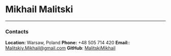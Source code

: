 # Mikhail Malitski
***
### Contacts
__Location:__ Warsaw, Poland
__Phone:__ +48 505 714 420
__Email:__: Malitskiy.Mikhail@gmail.com
__GitHub__: [MalitskiMikhail](https://github.com/MalitskiMikhail)
